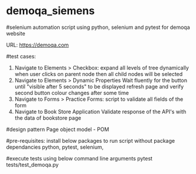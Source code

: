 # demoqa_siemens
#selenium automation script using python, selenium and pytest for demoqa website

URL: https://demoqa.com

#test cases:
1. Navigate to Elements > Checkbox:
   expand all levels of tree dynamically
   when user clicks on parent node then all child nodes will be selected
2. Navigate to Elements > Dynamic Properties
   Wait fluently for the button until "visible after 5 seconds" to be displayed
   refresh page and verify second button colour changes after some time
3. Navigate to Forms > Practice Forms:
   script to validate all fields of the form
4. Navigate to Book Store Application
   Validate response of the API's with the data of bookstore page

#design pattern
Page object model - POM

#pre-requisites: install below packages to run script without package dependancies
python,
pytest,
selenium,

#execute tests using below command line arguments
pytest tests/test_demoqa.py



